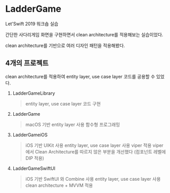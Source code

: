 # LadderGame
Let'Swift 2019 워크숍 실습

간단한 사다리게임 화면을 구현하면서 clean architecture를 적용해보는 실습이었다.

clean architecture를 기반으로 여러 디자인 패턴을 적용해봤다.

## 4개의 프로젝트
clean architecture를 적용하여 entity layer, use case layer 코드를 공용할 수 있었다.

1. LadderGameLibrary
    > entity layer, use case layer  코드 구현
    
2. LadderGame
    > macOS 기반
    > entity layer 사용
    > 함수형 프로그래밍
    
3. LadderGameiOS
    > iOS 기반
    > UIKit 사용
    > entity layer, use case layer 사용
    > viper 적용 
        viper에서 Clean Architecture를 따르지 않은 부분을 개선했다 (컴포넌트 레벨에 DIP 적용)
    
4. LadderGameSwiftUI
   > iOS 기반
   > SwiftUI 와 Combine 사용
   > entity layer, use case layer 사용
   > clean architecture + MVVM  적용
